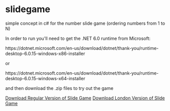 # slidegame
simple concept in c# for the number slide game (ordering numbers from 1 to N)

In order to run you'll need to get the .NET 6.0 runtime from Microsoft:
<p>https://dotnet.microsoft.com/en-us/download/dotnet/thank-you/runtime-desktop-6.0.15-windows-x86-installer</p>
or
<p>https://dotnet.microsoft.com/en-us/download/dotnet/thank-you/runtime-desktop-6.0.15-windows-x64-installer</p>

and then download the .zip files to try out the game

<a href="https://github.com/AFunProgrammer/slidegame/raw/main/Slidegame.zip">Download Regular Version of Slide Game</a>
<a href="https://github.com/AFunProgrammer/slidegame/raw/main/SlideGame_LondonVersion.zip">Download London Version of Slide Game</a>

